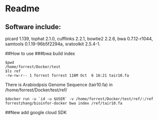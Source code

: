 # Readme

## Software include:
picard 1.139, tophat 2.1.0, cufflinks 2.2.1, bowtie2 2.2.6, bwa 0.7.12-r1044, samtools 0.1.19-96b5f2294a, sratoolkit 2.5.4-1.

##How to use
###bwa build index
```
$pwd
/home/forrest/Docker/test
$ls ref
-rw-rw-r-- 1 forrest forrest 116M Oct  6 16:21 tair10.fa
```
There is Arabiodpsis Genome Sequence (tair10.fa) in /home/forrest/Docker/test/ref/
```
$docker run -u `id -u $USER` -v /home/forrest/Docker/test/ref/:/ref forrestzhang/bioinfor-docker bwa index /ref/tair10.fa
```


##New add google cloud SDK
